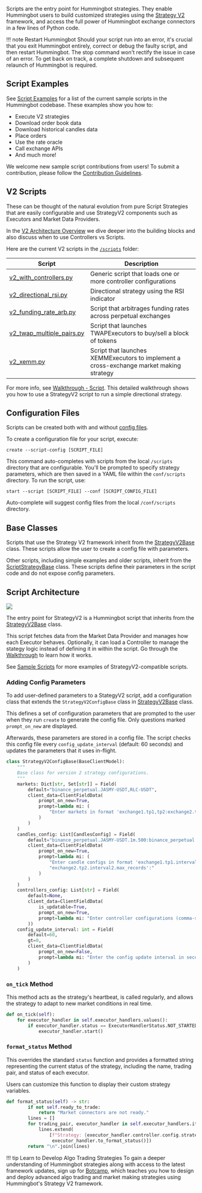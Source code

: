 Scripts are the entry point for Hummingbot strategies. They enable Hummingbot users to build customized strategies using the [Strategy V2](/strategies) framework, and access the full power of Hummingbot exchange connectors in a few lines of Python code.

!!! note Restart Hummingbot
     Should your script run into an error, it's crucial that you exit Hummingbot entirely, correct or debug the faulty script, and then restart Hummingbot. The stop command won't rectify the issue in case of an error. To get back on track, a complete shutdown and subsequent relaunch of Hummingbot is required.

## Script Examples

See [Script Examples](examples.md) for a list of the current sample scripts in the Hummingbot codebase. These examples show you how to:

- Execute V2 strategies
- Download order book data
- Download historical candles data
- Place orders
- Use the rate oracle
- Call exchange APIs
- And much more!

We welcome new sample script contributions from users! To submit a contribution, please follow the [Contribution Guidelines](../developers/contributions.md).

## V2 Scripts

These can be thought of the natural evolution from pure Script Strategies that are easily configurable and use StrategyV2 components such as Executors and Market Data Providers.

In the [V2 Architecture Overview](/v2-strategies) we dive deeper into the building blocks and also discuss when to use Controllers vs Scripts. 

Here are the current V2 scripts in the [`/scripts`](https://github.com/hummingbot/hummingbot/tree/development/scripts) folder:

| Script | Description |
|--------|-------------|
| [v2_with_controllers.py](https://github.com/hummingbot/hummingbot/blob/development/scripts/v2_with_controllers.py) | Generic script that loads one or more controller configurations |
| [v2_directional_rsi.py](https://github.com/hummingbot/hummingbot/blob/development/scripts/v2_directional_rsi.py) | Directional strategy using the RSI indicator |
| [v2_funding_rate_arb.py](https://github.com/hummingbot/hummingbot/blob/development/scripts/v2_funding_rate_arb.py) | Script that arbitrages funding rates across perpetual exchanges |
| [v2_twap_multiple_pairs.py](https://github.com/hummingbot/hummingbot/blob/development/scripts/v2_twap_multiple_pairs.py) | Script that launches TWAPExecutors to buy/sell a block of tokens |
| [v2_xemm.py](https://github.com/hummingbot/hummingbot/blob/development/scripts/v2_xemm.py) | Script that launches XEMMExecutors to implement a cross-exchange market making strategy |

For more info, see [Walkthrough - Script](../v2-strategies/walkthrough.md). This detailed walkthrough shows you how to use a StrategyV2 script to run a simple directional strategy.

## Configuration Files

Scripts can be created both with and without [config files](/client/config-files/).

To create a configuration file for your script, execute:

```shell
create --script-config [SCRIPT_FILE]
```

This command auto-completes with scripts from the local `/scripts` directory that are configurable. You'll be prompted to specify strategy parameters, which are then saved in a YAML file within the `conf/scripts` directory. To run the script, use:

```shell
start --script [SCRIPT_FILE] --conf [SCRIPT_CONFIG_FILE]
```

Auto-complete will suggest config files from the local `/conf/scripts` directory.

## Base Classes

Scripts that use the Strategy V2 framework inherit from the [StrategyV2Base](https://github.com/hummingbot/hummingbot/blob/development/hummingbot/strategy/strategy_v2_base.py) class. These scripts allow the user to create a config file with parameters.

Other scripts, including simple examples and older scripts, inherit from the [ScriptStrategyBase](https://github.com/hummingbot/hummingbot/blob/development/hummingbot/strategy/script_strategy_base.py) class. These scripts define their parameters in the script code and do not expose config parameters.

## Script Architecture

[![](./diagrams/14.png)](./diagrams/14.png)

The entry point for StrategyV2 is a Hummingbot script that inherits from the [StrategyV2Base](https://github.com/hummingbot/hummingbot/blob/development/hummingbot/strategy/strategy_v2_base.py) class. 

This script fetches data from the Market Data Provider and manages how each Executor behaves. Optionally, it can load a Controller to manage the stategy logic instead of defining it in within the script. Go through the [Walkthrough](./walkthrough.md) to learn how it works. 

See [Sample Scripts](/v2-strategies/examples) for more examples of StrategyV2-compatible scripts.

### Adding Config Parameters

To add user-defined parameters to a StategyV2 script, add a configuration class that extends the `StrategyV2ConfigBase` class in [StrategyV2Base](https://github.com/hummingbot/hummingbot/blob/development/hummingbot/strategy/strategy_v2_base.py) class.  

This defines a set of configuration parameters that are prompted to the user when they run `create` to generate the config file. Only questions marked `prompt_on_new` are displayed.

Afterwards, these parameters are stored in a config file. The script checks this config file every `config_update_interval` (default: 60 seconds) and updates the parameters that it uses in-flight.

```python
class StrategyV2ConfigBase(BaseClientModel):
    """
    Base class for version 2 strategy configurations.
    """
    markets: Dict[str, Set[str]] = Field(
        default="binance_perpetual.JASMY-USDT,RLC-USDT",
        client_data=ClientFieldData(
            prompt_on_new=True,
            prompt=lambda mi: (
                "Enter markets in format 'exchange1.tp1,tp2:exchange2.tp1,tp2':"
            )
        )
    )
    candles_config: List[CandlesConfig] = Field(
        default="binance_perpetual.JASMY-USDT.1m.500:binance_perpetual.RLC-USDT.1m.500",
        client_data=ClientFieldData(
            prompt_on_new=True,
            prompt=lambda mi: (
                "Enter candle configs in format 'exchange1.tp1.interval1.max_records:"
                "exchange2.tp2.interval2.max_records':"
            )
        )
    )
    controllers_config: List[str] = Field(
        default=None,
        client_data=ClientFieldData(
            is_updatable=True,
            prompt_on_new=True,
            prompt=lambda mi: "Enter controller configurations (comma-separated file paths), leave it empty if none: "
        ))
    config_update_interval: int = Field(
        default=60,
        gt=0,
        client_data=ClientFieldData(
            prompt_on_new=False,
            prompt=lambda mi: "Enter the config update interval in seconds (e.g. 60): ",
        )
    )
```

### `on_tick` Method

This method acts as the strategy's heartbeat, is called regularly, and allows the strategy to adapt to new market conditions in real time.

```python
def on_tick(self):
    for executor_handler in self.executor_handlers.values():
        if executor_handler.status == ExecutorHandlerStatus.NOT_STARTED:
            executor_handler.start()
```

### `format_status` Method

This overrides the standard `status` function and provides a formatted string representing the current status of the strategy, including the name, trading pair, and status of each executor.

Users can customize this function to display their custom strategy variables.

```python
def format_status(self) -> str:
        if not self.ready_to_trade:
            return "Market connectors are not ready."
        lines = []
        for trading_pair, executor_handler in self.executor_handlers.items():
            lines.extend(
                [f"Strategy: {executor_handler.controller.config.strategy_name} | Trading Pair: {trading_pair}",
                 executor_handler.to_format_status()])
        return "\n".join(lines)
```

!!! tip Learn to Develop Algo Trading Strategies
    To gain a deeper understanding of Hummingbot strategies along with access to the latest framework updates, sign up for [Botcamp](https://www.botcamp.xyz), which teaches you how to design and deploy advanced algo trading and market making strategies using Hummingbot's Strategy V2 framework.
